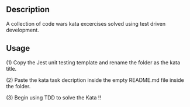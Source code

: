 ## Description 

A collection of code wars kata excercises solved using test driven development.  

## Usage

(1) Copy the Jest unit testing template and rename the folder as the kata title. 

(2) Paste the kata task decription inside the empty README.md file inside the folder. 

(3) Begin using TDD to solve the Kata !! 
